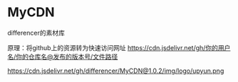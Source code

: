 # MyCDN
differencer的素材库





原理：将github上的资源转为快速访问网址
https://cdn.jsdelivr.net/gh/你的用户名/你的仓库名@发布的版本号/文件路径

https://cdn.jsdelivr.net/gh/differencer/MyCDN@1.0.2/img/logo/upyun.png
